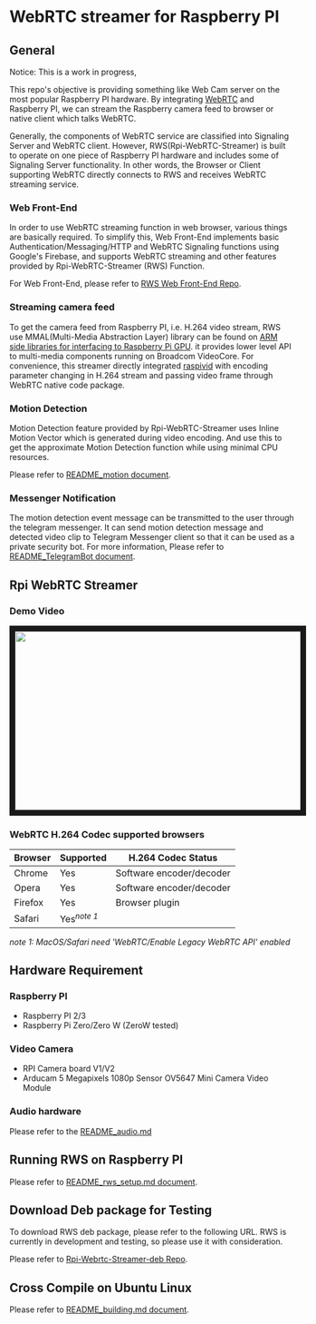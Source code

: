 
# WebRTC streamer for Raspberry PI

## General
Notice:  This is a work in progress, 

This repo's objective is providing something like Web Cam server on the most popular Raspberry PI hardware. By integrating  [WebRTC](https://webrtc.org/native-code/) and Raspberry PI, we can stream the Raspberry camera feed to browser or native client which talks WebRTC.

Generally, the components of WebRTC service are classified into Signaling Server and WebRTC client. However, RWS(Rpi-WebRTC-Streamer) is built to operate on one piece of Raspberry PI hardware and includes some of Signaling Server functionality. In other words, the Browser or Client supporting WebRTC directly connects to RWS and receives WebRTC streaming service.

###  Web Front-End
In order to use WebRTC streaming function in web browser, various things are basically required. To simplify this, Web Front-End implements basic Authentication/Messaging/HTTP and WebRTC Signaling functions using Google's Firebase, and supports WebRTC streaming and other features provided by Rpi-WebRTC-Streamer (RWS) Function.

For Web Front-End, please refer to [RWS Web Front-End Repo](https://github.com/kclyu/rpi-webrtc-streamer-frontend).

### Streaming camera feed
To get the camera feed from Raspberry PI, i.e. H.264 video stream, RWS use MMAL(Multi-Media Abstraction Layer) library can be found on [ARM side libraries for interfacing to Raspberry Pi GPU](https://github.com/raspberrypi/userland). it provides lower level API to multi-media components running on Broadcom VideoCore. For  convenience,  this streamer directly integrated  [raspivid](https://github.com/raspberrypi/userland/tree/master/host_applications/linux/apps/raspicam)
with encoding parameter changing in H.264 stream and passing video frame through WebRTC native code package.

### Motion Detection
Motion Detection feature provided by Rpi-WebRTC-Streamer uses Inline Motion Vector which is generated during video encoding.  And use this to get the approximate Motion Detection function while using minimal CPU resources.

Please refer to [README_motion document](../master/README_motion.md).

### Messenger Notification 
The motion detection event message can be transmitted to the user through the telegram messenger. It can send motion detection message and detected video clip to Telegram Messenger client so that it can be used as a private security bot.
For more information, Please refer to [README_TelegramBot document](../master/README_TelegramBot.md).




## Rpi WebRTC Streamer
### Demo Video

<a href="http://www.youtube.com/watch?feature=player_embedded&v=I1E8MrA5lhw" target="_blank"><img src="http://img.youtube.com/vi/I1E8MrA5lhw/0.jpg" 
alt="" width="560" height="315" border="10" /></a>

###  WebRTC H.264 Codec supported browsers

|Browser|Supported|H.264 Codec Status|
|----------------|---------------|-----------|
|Chrome |Yes|Software encoder/decoder|
|Opera |Yes|Software encoder/decoder|
|Firefox|Yes|Browser plugin|
|Safari|Yes<sup>*note 1*</sup>||

*note 1: MacOS/Safari need 'WebRTC/Enable Legacy WebRTC API' enabled*
## Hardware Requirement
### Raspberry PI 
- Raspberry PI 2/3
- Raspberry Pi Zero/Zero W (ZeroW tested)

### Video Camera
- RPI Camera board V1/V2
- Arducam 5 Megapixels 1080p Sensor OV5647 Mini Camera Video Module

### Audio hardware
Please refer to the  [README_audio.md](https://github.com/kclyu/rpi-webrtc-streamer/blob/master/README_audio.md)

## Running RWS on Raspberry PI
Please refer to [README_rws_setup.md document](../master/README_rws_setup.md).

## Download Deb package for Testing
To download RWS deb package, please refer to the following URL. RWS is currently in development and testing, so please use it with consideration.

Please refer to [Rpi-Webrtc-Streamer-deb Repo](https://github.com/kclyu/rpi-webrtc-streamer-deb).

## Cross Compile on Ubuntu Linux

Please refer to [README_building.md document](../master/README_building.md).
